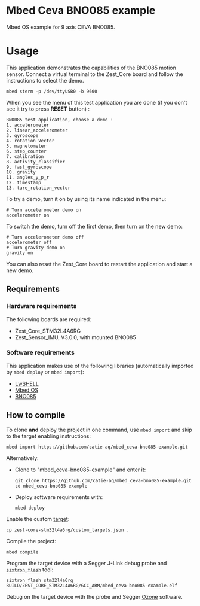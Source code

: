 # Mbed Ceva BNO085 example

Mbed OS example for 9 axis CEVA BNO085.

# Usage

This application demonstrates the capabilities of the BNO085 motion sensor.
Connect a virtual terminal to the Zest_Core board and follow the instructions to select the demo.

```
mbed sterm -p /dev/ttyUSB0 -b 9600
```

When you see the menu of this test application you are done (if you don't see it try to press **RESET** button) :

```
BNO085 test application, choose a demo :
1. accelerometer
2. linear_accelerometer
3. gyroscope
4. rotation Vector
5. magnetometer
6. step_counter
7. calibration
8. activity_classifier
9. fast_gyroscope
10. gravity
11. angles_y_p_r
12. timestamp
13. tare_rotation_vector
```

To try a demo, turn it on by using its name indicated in the menu:

```shell
# Turn accelerometer demo on
accelerometer on
```

To switch the demo, turn off the first demo, then turn on the new demo:

```shell
# Turn accelerometer demo off
accelerometer off
# Turn gravity demo on
gravity on
```

You can also reset the Zest_Core board to restart the application and start a new demo.

## Requirements

### Hardware requirements

The following boards are required:

- Zest_Core_STM32L4A6RG
- Zest_Sensor_IMU, V3.0.0, with mounted BNO085

### Software requirements

This application makes use of the following libraries (automatically
imported by `mbed deploy` or `mbed import`):

- [LwSHELL](https://github.com/MaJerle/lwshell)
- [Mbed OS](https://github.com/ARMmbed/mbed-os)
- [BNO085](https://github.com/catie-aq/mbed_ceva-bno085)

## How to compile

To clone **and** deploy the project in one command, use `mbed import` and skip to the
target enabling instructions:

```shell
mbed import https://github.com/catie-aq/mbed_ceva-bno085-example.git
```

Alternatively:

- Clone to "mbed_ceva-bno085-example" and enter it:

  ```shell
  git clone https://github.com/catie-aq/mbed_ceva-bno085-example.git
  cd mbed_ceva-bno085-example
  ```

- Deploy software requirements with:
  ```shell
  mbed deploy
  ```

Enable the custom [target](https://github.com/catie-aq/mbed_zest-core-stm32l4a6rg):

```shell
cp zest-core-stm32l4a6rg/custom_targets.json .
```

Compile the project:

```shell
mbed compile
```

Program the target device with a Segger J-Link debug probe and
[`sixtron_flash`](https://github.com/catie-aq/6tron_flash) tool:

```shell
sixtron_flash stm32l4a6rg BUILD/ZEST_CORE_STM32L4A6RG/GCC_ARM/mbed_ceva-bno085-example.elf
```

Debug on the target device with the probe and Segger
[Ozone](https://www.segger.com/products/development-tools/ozone-j-link-debugger)
software.
